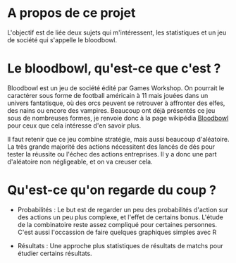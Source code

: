 # A propos de ce projet

L'objectif est de liée deux sujets qui m'intéressent, les statistiques et un jeu de société qui s'appelle le bloodbowl.




# Le bloodbowl, qu'est-ce que c'est ?

Bloodbowl est un jeu de société édité par Games Workshop. On pourrait le caractérer sous forme de football américain à 11 mais jouées dans un univers fantatisque, où des orcs peuvent se retrouver à affronter des elfes, des nains ou encore des vampires. Beaucoup ont déjà présentés ce jeu sous de nombreuses formes, je renvoie donc à la page wikipédia [Bloodbowl](https://fr.wikipedia.org/wiki/Blood_Bowl) pour ceux que cela intéresse d'en savoir plus.

Il faut retenir que ce jeu combine stratégie, mais aussi beaucoup d'aléatoire. La très grande majorité des actions nécessitent des lancés de dés pour tester la réussite ou l'échec des actions entreprises. Il y a donc une part d'aléatoire non négligeable, et on va creuser cela.



# Qu'est-ce qu'on regarde du coup ?

- Probabilités : Le but est de regarder un peu des probabilités d'action sur des actions un peu plus complexe, et l'effet de certains bonus. L'étude de la combinatoire reste assez compliqué pour certaines personnes. C'est aussi l'occassion de faire quelques graphiques simples avec R

- Résultats : Une approche plus statistiques de résultats de matchs pour étudier certains résultats. 


